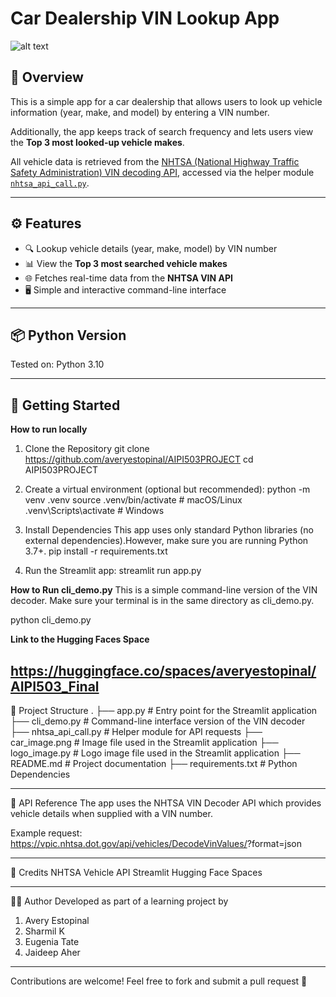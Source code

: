 # Car Dealership VIN Lookup App

![alt text](logo_image.png)

## 📌 Overview
This is a simple app for a car dealership that allows users to look up vehicle information (year, make, and model) by entering a VIN number.  

Additionally, the app keeps track of search frequency and lets users view the **Top 3 most looked-up vehicle makes**.  

All vehicle data is retrieved from the [NHTSA (National Highway Traffic Safety Administration) VIN decoding API](https://vpic.nhtsa.dot.gov/api/), accessed via the helper module [`nhtsa_api_call.py`](./nhtsa_api_call.py).

---

## ⚙️ Features
- 🔍 Lookup vehicle details (year, make, model) by VIN number 
- 📊 View the **Top 3 most searched vehicle makes**  
- 🌐 Fetches real-time data from the **NHTSA VIN API**  
- 🖥️ Simple and interactive command-line interface  

---
## 📦 Python Version

Tested on: Python 3.10

---
## 🚀 Getting Started

**How to run locally**

1. Clone the Repository
git clone https://github.com/averyestopinal/AIPI503PROJECT
cd AIPI503PROJECT

2. Create a virtual environment (optional but recommended):
python -m venv .venv
source .venv/bin/activate        # macOS/Linux
.venv\Scripts\activate           # Windows

3. Install Dependencies
This app uses only standard Python libraries (no external dependencies).However, make sure you are running Python 3.7+.
pip install -r requirements.txt

4. Run the Streamlit app:
streamlit run app.py

**How to Run cli_demo.py**
This is a simple command-line version of the VIN decoder. Make sure your terminal is in the same directory as cli_demo.py.

python cli_demo.py

**Link to the Hugging Faces Space**

https://huggingface.co/spaces/averyestopinal/AIPI503_Final
---

🧩 Project Structure
.
├── app.py                # Entry point for the Streamlit application
├── cli_demo.py                     # Command-line interface version of the VIN decoder
├── nhtsa_api_call.py               # Helper module for API requests
├── car_image.png                   # Image file used in the Streamlit application
├── logo_image.py                   # Logo image file used in the Streamlit application
├── README.md                       # Project documentation
├── requirements.txt                # Python Dependencies 

---
📡 API Reference
The app uses the NHTSA VIN Decoder API which provides vehicle details when supplied with a VIN number.

Example request: https://vpic.nhtsa.dot.gov/api/vehicles/DecodeVinValues/<VIN>?format=json

---
🙌 Credits
NHTSA Vehicle API
Streamlit
Hugging Face Spaces

---
👨‍💻 Author
Developed as part of a learning project by
1. Avery Estopinal
2. Sharmil K
3. Eugenia Tate
4. Jaideep Aher
---

Contributions are welcome!
Feel free to fork and submit a pull request 🚀
